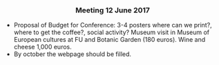  <center> <h3> Meeting 12 June 2017 </h3></center>

- Proposal of Budget for Conference: 3-4 posters where can we print?, where to get the coffee?, social activity? Museum visit in Museum of European cultures at FU and Botanic Garden (180 euros). Wine and cheese 1,000 euros.  
- By october the webpage should be filled. 
